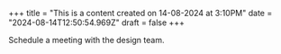 +++
title = "This is a content created on 14-08-2024 at 3:10PM"
date = "2024-08-14T12:50:54.969Z"
draft = false
+++

  Schedule a meeting with the design team.
        